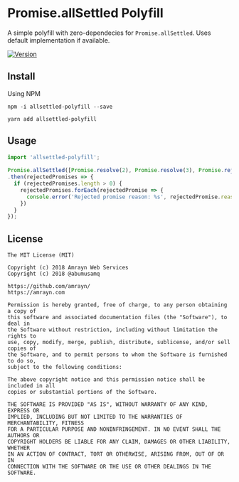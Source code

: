 # Promise.allSettled Polyfill

A simple polyfill with zero-dependecies for `Promise.allSettled`. Uses default implementation if available.

[![Version](https://img.shields.io/npm/v/allsettled-polyfill.svg)](https://www.npmjs.com/package/allsettled-polyfill)

## Install

Using NPM

```
npm -i allsettled-polyfill --save
```

```
yarn add allsettled-polyfill
```

## Usage

```js
import 'allsettled-polyfill';
 
Promise.allSettled([Promise.resolve(2), Promise.resolve(3), Promise.reject(555)]).then(results => results.filter(res => res.status === 'rejected'))
.then(rejectedPromises => {
  if (rejectedPromises.length > 0) {
    rejectedPromises.forEach(rejectedPromise => {
      console.error('Rejected promise reason: %s', rejectedPromise.reason);
    })
  }
});
```

## License
```
The MIT License (MIT)

Copyright (c) 2018 Amrayn Web Services
Copyright (c) 2018 @abumusamq

https://github.com/amrayn/
https://amrayn.com

Permission is hereby granted, free of charge, to any person obtaining a copy of
this software and associated documentation files (the "Software"), to deal in
the Software without restriction, including without limitation the rights to
use, copy, modify, merge, publish, distribute, sublicense, and/or sell copies of
the Software, and to permit persons to whom the Software is furnished to do so,
subject to the following conditions:

The above copyright notice and this permission notice shall be included in all
copies or substantial portions of the Software.

THE SOFTWARE IS PROVIDED "AS IS", WITHOUT WARRANTY OF ANY KIND, EXPRESS OR
IMPLIED, INCLUDING BUT NOT LIMITED TO THE WARRANTIES OF MERCHANTABILITY, FITNESS
FOR A PARTICULAR PURPOSE AND NONINFRINGEMENT. IN NO EVENT SHALL THE AUTHORS OR
COPYRIGHT HOLDERS BE LIABLE FOR ANY CLAIM, DAMAGES OR OTHER LIABILITY, WHETHER
IN AN ACTION OF CONTRACT, TORT OR OTHERWISE, ARISING FROM, OUT OF OR IN
CONNECTION WITH THE SOFTWARE OR THE USE OR OTHER DEALINGS IN THE SOFTWARE.
```
